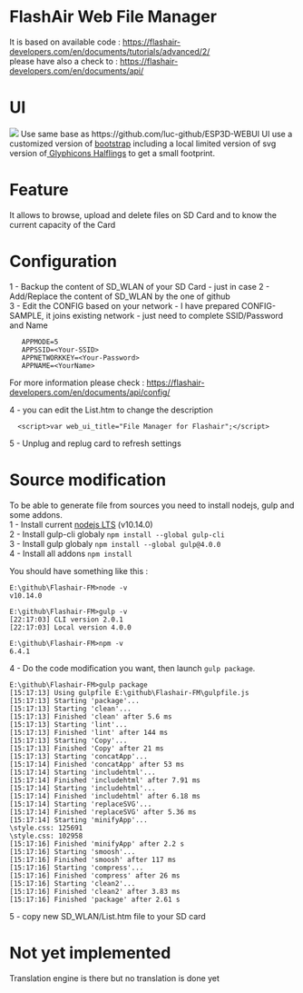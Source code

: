 # FlashAir Web File Manager
It is based on available code :  https://flashair-developers.com/en/documents/tutorials/advanced/2/     
please have also a check to : https://flashair-developers.com/en/documents/api/

# UI
<img src="https://github.com/luc-github/Flashair-FM/blob/devt/Images/NewUI.jpg?raw=true" >   
Use same base as https://github.com/luc-github/ESP3D-WEBUI    
UI use a customized version of <a href='http://getbootstrap.com' target='_blank'>bootstrap</a> including a local limited version of svg version of<a href='http://glyphicons.com/' target='_blank'> Glyphicons Halflings</a> to get a small footprint.   

# Feature
It allows to browse, upload and delete files on SD Card and to know the current capacity of the Card

# Configuration
1 - Backup the content of SD_WLAN of your SD Card - just in case
2 - Add/Replace the content of SD_WLAN by the one of github   
3 - Edit the CONFIG based on your network - I have prepared CONFIG-SAMPLE, it joins existing network - just need to complete SSID/Password and Name    
```
   APPMODE=5   
   APPSSID=<Your-SSID>   
   APPNETWORKKEY=<Your-Password>   
   APPNAME=<YourName>  
```
For more information please check : https://flashair-developers.com/en/documents/api/config/

4 - you can edit the List.htm to change the description
```
  <script>var web_ui_title="File Manager for Flashair";</script>
```
 
5 - Unplug and replug card to refresh settings

# Source modification

To be able to generate file from sources you need to install nodejs, gulp and some addons.    
1 - Install current [nodejs LTS](https://nodejs.org/en/download/)   (v10.14.0)    
2 - Install gulp-cli globaly `npm install --global gulp-cli`   
3 - Install gulp globaly `npm install --global gulp@4.0.0`   
4 - Install all addons `npm install`  

You should have something like this : 
```
E:\github\Flashair-FM>node -v
v10.14.0

E:\github\Flashair-FM>gulp -v
[22:17:03] CLI version 2.0.1
[22:17:03] Local version 4.0.0

E:\github\Flashair-FM>npm -v
6.4.1
```
4 - Do the code modification you want, then launch `gulp package`.   
```
E:\github\Flashair-FM>gulp package
[15:17:13] Using gulpfile E:\github\Flashair-FM\gulpfile.js
[15:17:13] Starting 'package'...
[15:17:13] Starting 'clean'...
[15:17:13] Finished 'clean' after 5.6 ms
[15:17:13] Starting 'lint'...
[15:17:13] Finished 'lint' after 144 ms
[15:17:13] Starting 'Copy'...
[15:17:13] Finished 'Copy' after 21 ms
[15:17:13] Starting 'concatApp'...
[15:17:14] Finished 'concatApp' after 53 ms
[15:17:14] Starting 'includehtml'...
[15:17:14] Finished 'includehtml' after 7.91 ms
[15:17:14] Starting 'includehtml'...
[15:17:14] Finished 'includehtml' after 6.18 ms
[15:17:14] Starting 'replaceSVG'...
[15:17:14] Finished 'replaceSVG' after 5.36 ms
[15:17:14] Starting 'minifyApp'...
\style.css: 125691
\style.css: 102958
[15:17:16] Finished 'minifyApp' after 2.2 s
[15:17:16] Starting 'smoosh'...
[15:17:16] Finished 'smoosh' after 117 ms
[15:17:16] Starting 'compress'...
[15:17:16] Finished 'compress' after 26 ms
[15:17:16] Starting 'clean2'...
[15:17:16] Finished 'clean2' after 3.83 ms
[15:17:16] Finished 'package' after 2.61 s
``` 

5 -  copy new SD_WLAN/List.htm file to your SD card

# Not yet implemented
Translation engine is there but no translation is done yet
